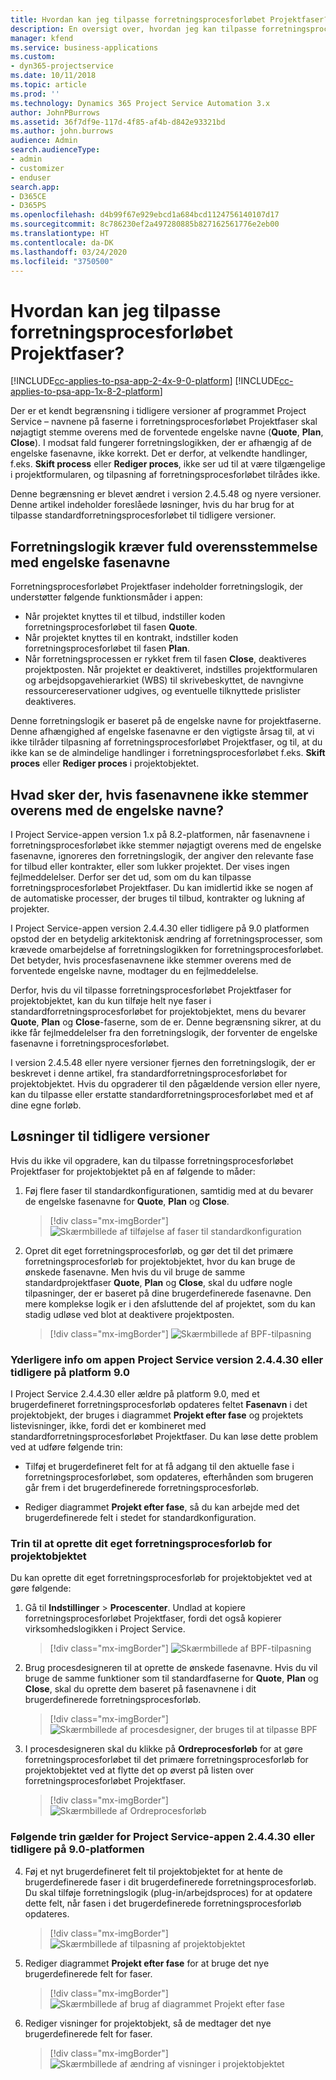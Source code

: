 ```yaml
---
title: Hvordan kan jeg tilpasse forretningsprocesforløbet Projektfaser?
description: En oversigt over, hvordan jeg kan tilpasse forretningsprocesforløbet Projektfaser.
manager: kfend
ms.service: business-applications
ms.custom:
- dyn365-projectservice
ms.date: 10/11/2018
ms.topic: article
ms.prod: ''
ms.technology: Dynamics 365 Project Service Automation 3.x
author: JohnPBurrows
ms.assetid: 36f7df9e-117d-4f85-af4b-d842e93321bd
ms.author: john.burrows
audience: Admin
search.audienceType:
- admin
- customizer
- enduser
search.app:
- D365CE
- D365PS
ms.openlocfilehash: d4b99f67e929ebcd1a684bcd1124756140107d17
ms.sourcegitcommit: 8c786230ef2a497280885b827162561776e2eb00
ms.translationtype: HT
ms.contentlocale: da-DK
ms.lasthandoff: 03/24/2020
ms.locfileid: "3750500"
---
```

# <a name="how-do-i-customize-the-project-stages-business-process-flow"></a>Hvordan kan jeg tilpasse forretningsprocesforløbet Projektfaser?
[!INCLUDE[cc-applies-to-psa-app-2-4x-9-0-platform](../includes/cc-applies-to-psa-app-2-4x-9-0-platform.md)]
[!INCLUDE[cc-applies-to-psa-app-1x-8-2-platform](../includes/cc-applies-to-psa-app-1x-8-2-platform.md)]

Der er et kendt begrænsning i tidligere versioner af programmet Project Service – navnene på faserne i forretningsprocesforløbet Projektfaser skal nøjagtigt stemme overens med de forventede engelske navne (**Quote**, **Plan**, **Close**). I modsat fald fungerer forretningslogikken, der er afhængig af de engelske fasenavne, ikke korrekt. Det er derfor, at velkendte handlinger, f.eks. **Skift process** eller **Rediger proces**, ikke ser ud til at være tilgængelige i projektformularen, og tilpasning af forretningsprocesforløbet tilrådes ikke. 

Denne begrænsning er blevet ændret i version 2.4.5.48 og nyere versioner. Denne artikel indeholder foreslåede løsninger, hvis du har brug for at tilpasse standardforretningsprocesforløbet til tidligere versioner.  

## <a name="business-logic-requires-an-exact-match-with-english-stage-names"></a>Forretningslogik kræver fuld overensstemmelse med engelske fasenavne

Forretningsprocesforløbet Projektfaser indeholder forretningslogik, der understøtter følgende funktionsmåder i appen:
- Når projektet knyttes til et tilbud, indstiller koden forretningsprocesforløbet til fasen **Quote**.
- Når projektet knyttes til en kontrakt, indstiller koden forretningsprocesforløbet til fasen **Plan**.
- Når forretningsprocessen er rykket frem til fasen **Close**, deaktiveres projektposten. Når projektet er deaktiveret, indstilles projektformularen og arbejdsopgavehierarkiet (WBS) til skrivebeskyttet, de navngivne ressourcereservationer udgives, og eventuelle tilknyttede prislister deaktiveres.

Denne forretningslogik er baseret på de engelske navne for projektfaserne. Denne afhængighed af engelske fasenavne er den vigtigste årsag til, at vi ikke tilråder tilpasning af forretningsprocesforløbet Projektfaser, og til, at du ikke kan se de almindelige handlinger i forretningsprocesforløbet f.eks. **Skift proces** eller **Rediger proces** i projektobjektet.

## <a name="what-happens-if-the-stage-names-dont-match-the-english-names"></a>Hvad sker der, hvis fasenavnene ikke stemmer overens med de engelske navne?

I Project Service-appen version 1.x på 8.2-platformen, når fasenavnene i forretningsprocesforløbet ikke stemmer nøjagtigt overens med de engelske fasenavne, ignoreres den forretningslogik, der angiver den relevante fase for tilbud eller kontrakter, eller som lukker projektet. Der vises ingen fejlmeddelelser. Derfor ser det ud, som om du kan tilpasse forretningsprocesforløbet Projektfaser. Du kan imidlertid ikke se nogen af de automatiske processer, der bruges til tilbud, kontrakter og lukning af projekter.

I Project Service-appen version 2.4.4.30 eller tidligere på 9.0 platformen opstod der en betydelig arkitektonisk ændring af forretningsprocesser, som krævede omarbejdelse af forretningslogikken for forretningsprocesforløbet. Det betyder, hvis procesfasenavnene ikke stemmer overens med de forventede engelske navne, modtager du en fejlmeddelelse. 

Derfor, hvis du vil tilpasse forretningsprocesforløbet Projektfaser for projektobjektet, kan du kun tilføje helt nye faser i standardforretningsprocesforløbet for projektobjektet, mens du bevarer **Quote**, **Plan** og **Close**-faserne, som de er. Denne begrænsning sikrer, at du ikke får fejlmeddelelser fra den forretningslogik, der forventer de engelske fasenavne i forretningsprocesforløbet.

I version 2.4.5.48 eller nyere versioner fjernes den forretningslogik, der er beskrevet i denne artikel, fra standardforretningsprocesforløbet for projektobjektet. Hvis du opgraderer til den pågældende version eller nyere, kan du tilpasse eller erstatte standardforretningsprocesforløbet med et af dine egne forløb. 

## <a name="workarounds-for-earlier-versions"></a>Løsninger til tidligere versioner

Hvis du ikke vil opgradere, kan du tilpasse forretningsprocesforløbet Projektfaser for projektobjektet på en af følgende to måder:

1. Føj flere faser til standardkonfigurationen, samtidig med at du bevarer de engelske fasenavne for **Quote**, **Plan** og **Close**.

   > [!div class="mx-imgBorder"] 
   > ![Skærmbillede af tilføjelse af faser til standardkonfiguration](media/FAQ-Customize-BPF-1.png)
 
2. Opret dit eget forretningsprocesforløb, og gør det til det primære forretningsprocesforløb for projektobjektet, hvor du kan bruge de ønskede fasenavne. Men hvis du vil bruge de samme standardprojektfaser **Quote**, **Plan** og **Close**, skal du udføre nogle tilpasninger, der er baseret på dine brugerdefinerede fasenavne. Den mere komplekse logik er i den afsluttende del af projektet, som du kan stadig udløse ved blot at deaktivere projektposten.

   > [!div class="mx-imgBorder"] 
   > ![Skærmbillede af BPF-tilpasning](media/FAQ-Customize-BPF-2.png)

### <a name="additional-considerations-for-project-service-app-version-24430-or-earlier-on-platform-90"></a>Yderligere info om appen Project Service version 2.4.4.30 eller tidligere på platform 9.0

I Project Service 2.4.4.30 eller ældre på platform 9.0, med et brugerdefineret forretningsprocesforløb opdateres feltet **Fasenavn** i det projektobjekt, der bruges i diagrammet **Projekt efter fase** og projektets listevisninger, ikke, fordi det er kombineret med standardforretningsprocesforløbet Projektfaser. Du kan løse dette problem ved at udføre følgende trin:

- Tilføj et brugerdefineret felt for at få adgang til den aktuelle fase i forretningsprocesforløbet, som opdateres, efterhånden som brugeren går frem i det brugerdefinerede forretningsprocesforløb.

- Rediger diagrammet **Projekt efter fase**, så du kan arbejde med det brugerdefinerede felt i stedet for standardkonfiguration.

### <a name="steps-to-create-your-own-business-process-flow-for-the-project-entity"></a>Trin til at oprette dit eget forretningsprocesforløb for projektobjektet

Du kan oprette dit eget forretningsprocesforløb for projektobjektet ved at gøre følgende:

1. Gå til **Indstillinger** > **Procescenter**. Undlad at kopiere forretningsprocesforløbet Projektfaser, fordi det også kopierer virksomhedslogikken i Project Service.

   > [!div class="mx-imgBorder"] 
   > ![Skærmbillede af BPF-tilpasning](media/FAQ-Customize-BPF-3.png)

2. Brug procesdesigneren til at oprette de ønskede fasenavne. Hvis du vil bruge de samme funktioner som til standardfaserne for **Quote**, **Plan** og **Close**, skal du oprette dem baseret på fasenavnene i dit brugerdefinerede forretningsprocesforløb.

   > [!div class="mx-imgBorder"] 
   > ![Skærmbillede af procesdesigner, der bruges til at tilpasse BPF](media/FAQ-Customize-BPF-4.png) 

3. I procesdesigneren skal du klikke på **Ordreprocesforløb** for at gøre forretningsprocesforløbet til det primære forretningsprocesforløb for projektobjektet ved at flytte det op øverst på listen over forretningsprocesforløbet Projektfaser.

   > [!div class="mx-imgBorder"] 
   > ![Skærmbillede af Ordreprocesforløb](media/FAQ-Customize-BPF-5-720.png)

### <a name="the-following-steps-apply-to-project-service-app-24430-or-earlier-on-the-90-platform"></a>Følgende trin gælder for Project Service-appen 2.4.4.30 eller tidligere på 9.0-platformen

4. Føj et nyt brugerdefineret felt til projektobjektet for at hente de brugerdefinerede faser i dit brugerdefinerede forretningsprocesforløb. Du skal tilføje forretningslogik (plug-in/arbejdsproces) for at opdatere dette felt, når fasen i det brugerdefinerede forretningsprocesforløb opdateres.

   > [!div class="mx-imgBorder"] 
   > ![Skærmbillede af tilpasning af projektobjektet](media/FAQ-Customize-BPF-6-720.png)

5. Rediger diagrammet **Projekt efter fase** for at bruge det nye brugerdefinerede felt for faser.

   > [!div class="mx-imgBorder"] 
   > ![Skærmbillede af brug af diagrammet Projekt efter fase](media/FAQ-Customize-BPF-7-720.png)

6. Rediger visninger for projektobjekt, så de medtager det nye brugerdefinerede felt for faser.

   > [!div class="mx-imgBorder"] 
   > ![Skærmbillede af ændring af visninger i projektobjektet](media/FAQ-Customize-BPF-8-720.png)

